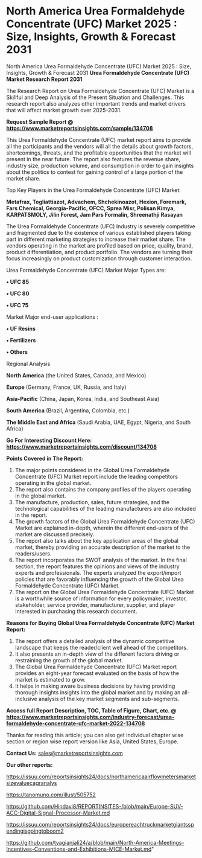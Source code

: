 # North America Urea Formaldehyde Concentrate (UFC) Market 2025 : Size, Insights, Growth & Forecast 2031
North America Urea Formaldehyde Concentrate (UFC) Market 2025 : Size, Insights, Growth & Forecast 2031
<strong>Urea Formaldehyde Concentrate (UFC) Market Research Report 2031</strong>

The Research Report on Urea Formaldehyde Concentrate (UFC) Market is a Skillful and Deep Analysis of the Present Situation and Challenges. This research report also analyzes other important trends and market drivers that will affect market growth over 2025-2031.

<strong>Request Sample Report @ <a href=https://www.marketreportsinsights.com/sample/134708>https://www.marketreportsinsights.com/sample/134708</a></strong>

This Urea Formaldehyde Concentrate (UFC) market report aims to provide all the participants and the vendors will all the details about growth factors, shortcomings, threats, and the profitable opportunities that the market will present in the near future. The report also features the revenue share, industry size, production volume, and consumption in order to gain insights about the politics to contest for gaining control of a large portion of the market share.

Top Key Players in the Urea Formaldehyde Concentrate (UFC) Market:

<strong>Metafrax, Togliattiazot, Advachem, Shchekinoazot, Hexion, Foremark, Fars Chemical, Georgia-Pacific, OFCC, Sprea Misr, Polisan Kimya, KARPATSMOLY, Jilin Forest, Jam Pars Formalin, Shreenathji Rasayan</strong>

The Urea Formaldehyde Concentrate (UFC) Industry is severely competitive and fragmented due to the existence of various established players taking part in different marketing strategies to increase their market share. The vendors operating in the market are profiled based on price, quality, brand, product differentiation, and product portfolio. The vendors are turning their focus increasingly on product customization through customer interaction.

Urea Formaldehyde Concentrate (UFC) Market Major Types are:

<strong>• UFC 85

• UFC 80

• UFC 75</strong>

Market Major end-user applications :

<strong>• UF Resins

• Fertilizers

• Others</strong>

Regional Analysis

</u><strong><b>North America</b></strong> (the United States, Canada, and Mexico)

<strong><b>Europe </b></strong>(Germany, France, UK, Russia, and Italy)

<strong><b>Asia-Pacific</b></strong> (China, Japan, Korea, India, and Southeast Asia)

<strong><b>South America</b></strong> (Brazil, Argentina, Colombia, etc.)

<strong><b>The Middle East and Africa</b></strong> (Saudi Arabia, UAE, Egypt, Nigeria, and South Africa)

<strong>Go For Interesting Discount Here: <a href=https://www.marketreportsinsights.com/discount/134708>https://www.marketreportsinsights.com/discount/134708</a></strong>

<strong>Points Covered in The Report:</strong>
<ol>
  <li>The major points considered in the Global Urea Formaldehyde Concentrate (UFC) Market report include the leading competitors operating in the global market.</li>
  <li>The report also contains the company profiles of the players operating in the global market.</li>
  <li>The manufacture, production, sales, future strategies, and the technological capabilities of the leading manufacturers are also included in the report.</li>
  <li>The growth factors of the Global Urea Formaldehyde Concentrate (UFC) Market are explained in-depth, wherein the different end-users of the market are discussed precisely.</li>
  <li>The report also talks about the key application areas of the global market, thereby providing an accurate description of the market to the readers/users.</li>
  <li>The report incorporates the SWOT analysis of the market. In the final section, the report features the opinions and views of the industry experts and professionals. The experts analyzed the export/import policies that are favorably influencing the growth of the Global Urea Formaldehyde Concentrate (UFC) Market.</li>
  <li>The report on the Global Urea Formaldehyde Concentrate (UFC) Market is a worthwhile source of information for every policymaker, investor, stakeholder, service provider, manufacturer, supplier, and player interested in purchasing this research document.</li>
</ol>
<strong>Reasons for Buying Global Urea Formaldehyde Concentrate (UFC) Market Report:</strong>

<ol>
  <li>The report offers a detailed analysis of the dynamic competitive landscape that keeps the reader/client well ahead of the competitors.</li>
  <li>It also presents an in-depth view of the different factors driving or restraining the growth of the global market.</li>
  <li>The Global Urea Formaldehyde Concentrate (UFC) Market report provides an eight-year forecast evaluated on the basis of how the market is estimated to grow.</li>
  <li>It helps in making aware business decisions by having providing thorough insights insights into the global market and by making an all-inclusive analysis of the key market segments and sub-segments.</li>
</ol>
<strong>Access full Report Description, TOC, Table of Figure, Chart, etc. @ <a href=https://www.marketreportsinsights.com/industry-forecast/urea-formaldehyde-concentrate-ufc-market-2022-134708>https://www.marketreportsinsights.com/industry-forecast/urea-formaldehyde-concentrate-ufc-market-2022-134708</a></strong>


Thanks for reading this article; you can also get individual chapter wise section or region wise report version like Asia, United States, Europe.

<strong>Contact Us:</strong>
sales@marketreportsinsights.com

<strong>Our other reports:</strong>

<a href=https://issuu.com/reportsinsights24/docs/northamericaairflowmetersmarketsizevaluecagranalys>https://issuu.com/reportsinsights24/docs/northamericaairflowmetersmarketsizevaluecagranalys</a>

<a href=https://tanomuno.com/illust/505752>https://tanomuno.com/illust/505752</a>

<a href=https://github.com/Hindavi8/REPORTINSITES-/blob/main/Europe-SUV-ACC-Digital-Signal-Processor-Market.md>https://github.com/Hindavi8/REPORTINSITES-/blob/main/Europe-SUV-ACC-Digital-Signal-Processor-Market.md</a>

<a href=https://issuu.com/reportsinsights24/docs/europereachtruckmarketgiantsspendingisgoingtoboom2>https://issuu.com/reportsinsights24/docs/europereachtruckmarketgiantsspendingisgoingtoboom2</a>

<a href=https://github.com/tyagianjali24/a/blob/main/North-America-Meetings-Incentives-Conventions-and-Exhibitions-MICE-Market.md>https://github.com/tyagianjali24/a/blob/main/North-America-Meetings-Incentives-Conventions-and-Exhibitions-MICE-Market.md</a>"
